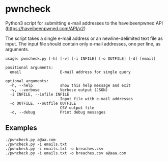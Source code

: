 # pwncheck
Python3 script for submitting e-mail addresses to the haveibeenpwned API (https://haveibeenpwned.com/API/v2)

The script takes a single e-mail address or an newline-delimited text file as input. The input file should contain only e-mail addresses, one per line, as arguments.

```
usage: pwncheck.py [-h] [-v] [-i INFILE] [-o OUTFILE] [-d] [email]

positional arguments:
  email                 E-mail address for single query

optional arguments:
  -h, --help            show this help message and exit
  -v, --verbose         Verbose output (JSON)
  -i INFILE, --infile INFILE
                        Input file with e-mail addresses
  -o OUTFILE, --outfile OUTFILE
                        CSV output file
  -d, --debug           Print debug messages
```

## Examples
```
./pwncheck.py a@aa.com
./pwncheck.py -i emails.txt
./pwncheck.py -i emails.txt -o breaches.csv
./pwncheck.py -i emails.txt -o breaches.csv a@aaa.com